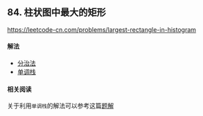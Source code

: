 ## 84. 柱状图中最大的矩形

https://leetcode-cn.com/problems/largest-rectangle-in-histogram


#### 解法  

* [分治法](_1.py)
* [单调栈](_2.py)


#### 相关阅读

关于利用`单调栈`的解法可以参考这篇[题解](https://leetcode-cn.com/problems/largest-rectangle-in-histogram/solution/084zhu-zhuang-tu-zhong-zui-da-de-ju-xing-by-6westb/)


